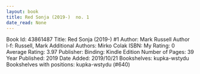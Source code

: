 ```yaml
---
layout: book
title: Red Sonja (2019-)  no. 1
date_read: None
---
```


Book Id: 43861487
Title: Red Sonja (2019-) #1
Author: Mark   Russell
Author l-f: Russell, Mark
Additional Authors: Mirko Colak
ISBN: 
My Rating: 0
Average Rating: 3.97
Publisher: 
Binding: Kindle Edition
Number of Pages: 39
Year Published: 2019
Date Added: 2019/10/21
Bookshelves: kupka-wstydu
Bookshelves with positions: kupka-wstydu (#640)

